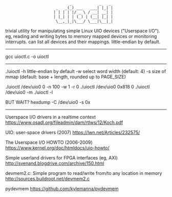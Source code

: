 
                                _            _   _ 
                          _   _(_) ___   ___| |_| |
                         | | | | |/ _ \ / __| __| |
                         | |_| | | (_) | (__| |_| |
                          \__,_|_|\___/ \___|\__|_|
 

trivial utility for manipulating simple Linux UIO devices ("Userspace I/O").
eg, reading and writing bytes to memory mapped devices or monitoring
interrupts.
can list all devices and their mappings.
little-endian by default.

-------------------------------------------------------------------------------

gcc uioctl.c -o uioctl

-------------------------------------------------------------------------------

./uioctl -h
little-endian by default
    -w  select word width (default: 4)
    -s  size of mmap (default: base + length, rounded up to PAGE_SIZE)

./uioctl /dev/uio0 0 -n 100 -w 1 -r 0
./uioctl /dev/uio0 0x818 0
./uioctl /dev/uio0 -m
./uioctl -l

BUT WAIT?  hexdump -C /dev/uio0 -s 0x

-------------------------------------------------------------------------------

Userspace I/O drivers in a realtime context
https://www.osadl.org/fileadmin/dam/rtlws/12/Koch.pdf

UIO: user-space drivers (2007)
https://lwn.net/Articles/232575/

The Userspace I/O HOWTO (2006-2009)
https://www.kernel.org/doc/htmldocs/uio-howto/

Simple userland drivers for FPGA interfaces (eg, AXI)
http://svenand.blogdrive.com/archive/150.html

devmem2.c: Simple program to read/write from/to any location in memory
http://sources.buildroot.net/devmem2.c

pydevmem
https://github.com/kylemanna/pydevmem

